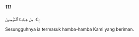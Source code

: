 ##### 111

<span class="ayah">إِنَّهُۥ مِنْ عِبَادِنَا ٱلْمُؤْمِنِينَ</span>

<span class="ayah_translation">Sesungguhnya ia termasuk hamba-hamba Kami yang beriman.</span>
